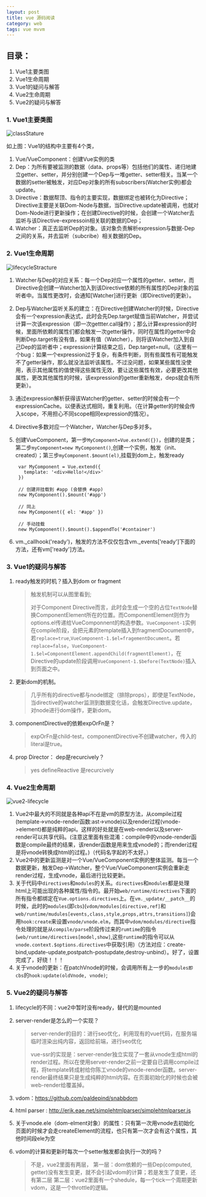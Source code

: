 ```yaml
---
layout: post
title: vue 源码阅读
category: web
tags: vue mvvm
---
```


## 目录：
1. Vue1主要类图
2. Vue1生命周期
3. Vue1的疑问与解答
4. Vue2生命周期
5. Vue2的疑问与解答


### 1. Vue1主要类图
![classStature](/images/vue/class.png)

如上图：Vue1的结构中主要有4个类，

1. Vue/VueComponent：创建Vue实例的类
2. Dep：为所有要被监测的数据（data、props等）包括他们的属性、递归地建立getter、setter，并分别创建一个Dep与一堆getter、setter相关。当某一个数据的setter被触发，对应Dep对象的所有subscribers(Watcher实例)都会update。
3. Directive：数据帮顶、指令的主要实现，数据绑定也被转化为Directive；Directive主要是关联Dom-Node与数据，当Directive.update被调用，也就对Dom-Node进行更新操作；在创建Directive的时候，会创建一个Watcher去监听与该Directive-expressoin相关联的数据的Dep；
4. Watcher：真正去监听Dep的对象。该对象负责解析expression与数据-Dep之间的关系，并去监听（subcribe）相关数据的Dep。

<!-- more -->
### 2. Vue1生命周期
![lifecycleStracture](/images/vue/lifecycle.png)


1. Watcher与Dep的对应关系：每一个Dep对应一个属性的getter、setter，而Directive会创建一Watcher加入到该Directive依赖的所有属性的Dep对象的监听者中。当属性更改时，会通知[Watcher]进行更新（即Directive的更新）。
2. Dep与Watcher监听关系的建立：在Directive创建Watcher的时候，Directive会有一个expression表达式，此时会先Dep.target赋值当前Watcher，并尝试计算一次该expression（即一次gettter.call操作）；那么计算expression的时候，里面所依赖的属性们都会触发一次getter操作，同时在属性的getter中会判断Dep.target有没有值，如果有值（Watcher），则将该Watcher加入到自己Dep的监听者中；expression计算结束之后，Dep.target=null。（这里有一个bug：如果一个expression过于复杂，有条件判断，则有些属性有可能触发不了getter操作，那么就没法监听该属性。不过没问题，如果某些属性没使用，表示其他属性的值使得这些属性无效，要让这些属性有效，必要更改其他属性，更改其他属性的时候，该expression的getter重新触发，deps就会有所更新）。
3. 通过expression解析获得该Watcher的getter、setter的时候会有一个expressionCache。以便表达式相同，重复利用。（在计算getter的时候会传入scope，不用担心不同scope相同expression的情况）。
4. Directive多数对应一个Watcher，Watcher与Dep多对多。
5. 创建VueComponent，第一步`MyComponent=Vue.extend({})`，创建的是类；第二步`myComponent=new MyComponent()`,创建一个实例，触发（init、created）；第三步`myComponent.$mount(el)`,挂载到dom上，触发ready

		var MyComponent = Vue.extend({
		  template: '<div>Hello!</div>'
		})

		// 创建并挂载到 #app (会替换 #app)
		new MyComponent().$mount('#app')

		// 同上
		new MyComponent({ el: '#app' })

		// 手动挂载
		new MyComponent().$mount().$appendTo('#container')

6. vm._callhook('ready')，触发的方法不仅仅包含vm._events['ready']下面的方法，还有vm['ready']方法。


### 3. Vue1的疑问与解答
1. ready触发的时机？插入到dom or fragment

	> 触发机制可以从图里看到;
	>
	> 对于Component Directive而言，此时会生成一个空的占位`TextNode`替换ComponentElement所在的位置。而ComponentElement则作为options.el传递给VueComponnent的构造参数。`VueComponent-1`实例在compile阶段，会把元素的template插入到fragmentDocument中，若`replace=true`,`VueComponent-1.$el=fragementDocument`。若`replace=false`，`VueComponent-1.$el=ComponentElement.appendChild(fragmentElement)`，在Directive的update阶段调用`VueComponent-1.$before(TextNode)`插入到页面之中。

2. 更新dom的机制。

	> 几乎所有的directive都与node绑定（排除props），即使是TextNode，当directive的watcher监测到数据变化话，会触发Directive.update，对node进行dom操作，更新dom。

3. componentDirective的依赖expOrFn是？

	> expOrFn是child-test，componentDirective不创建watcher，传入的literal是true。

4. prop Director： dep是recurcively？

	> yes defineReactive 是recurcively


### 4. Vue2生命周期
![vue2-lifecycle](/images/vue/vue2.jpg)

1. Vue2中最大的不同就是各种api不在是vm的原型方法，从compile过程(template->vnode-render函数:ast->vnode)以及render过程(vnode->element)都是纯粹的api。这样的好处就是在web-render以及server-render可以共享代码。(注意这里面有些混淆：compile中的vnode-render函数是compile最终的结果，该render函数是用来生成vnode的；而render过程是将vnode转换成html的过程。)（代码名字起的不太好。）
2. Vue2中的更新监测是对一个Vue/VueComponent实例的整体监测。每当一个数据更新，触发Dep->Watcher，整个Vue/VueComponent实例会重新走render过程，生成vnode，最后进行比较更新。
3. 关于代码中`directives`和`modules`的关系。`directives`和`modules`都是处理html上可能出现的各种属性/指令的。最开始`web/runtime/directives`下面的所有指令都绑定在`Vue.options.directives`上。在`vm._update/__patch__`的时候，此时的`modules`(即`cbs`)(`vdom/modules[directive,ref]`和`web/runtime/mudules[events,class,style,props,attrs,transitions]`)会用`hook:create`来设置`vnode/vnode.elm`，而其中`vdom/modules/directive`指令处理的就是从`compile/parse`阶段传过来的`rumtime`的指令(`web/runtime/directives[model,show]`,这些`runtime`的指令可以从`vnode.context.$options.directives`中获取引用)（方法对应：create-bind,update-update,postpatch-postupdate,destroy-unbind）。好了，设置完成了，好绕！！！
4. 关于vnode的更新：在patchVnode的时候，会调用所有上一步的`modules即cbs`的`hook:update(oldVnode, vnode)`;

### 5. Vue2的疑问与解答
1. lifecycle的不同：vue2中暂时没有ready，替代的是mounted
2. server-render是怎么的一个实现？

	> server-render的目的：进行seo优化，利用现有的vue代码，在服务端临时渲染出纯内容，返回给前端，进行seo优化
	>
	> vue-ssr的实现是：server-render独立实现了一套从vnode生成html的render过程。所以在使用server-render之前一定要自已调用compile过程，将template转成射给你陈工vnode的vnode-render函数。server-render最终结果只是生成纯粹的html内容。在页面初始化的时候也会被web-render给覆盖掉。

3. vdom：<https://github.com/paldepind/snabbdom>
4. html parser : <http://erik.eae.net/simplehtmlparser/simplehtmlparser.js>
5. 关于vnode.ele（dom-elment对象）的属性：只有第一次用vnode去初始化页面的时候才会走createElement的流程，也只有第一次才会有这个属性，其他时间段ele为空
6. vdom的计算和更新时每次一个setter触发都会执行一次的吗？

    > 不是，vue2里面有两层，
    > 第一层：dom依赖的一些Dep(computed, getter)没有发生变更，就不会引起vdom的计算；若是发生了变更，还有第二层
    > 第二层：vue2里面有一个shedule，每一个tick一个周期更新vdom，这是一个throttle的逻辑。
